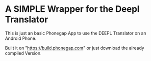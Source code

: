 # A  SIMPLE Wrapper for the Deepl Translator

This is just an basic Phonegap App to use the DEEPL Translator on an Android Phone.

Built it on "https://build.phonegap.com" or just download the already compiled Version.





